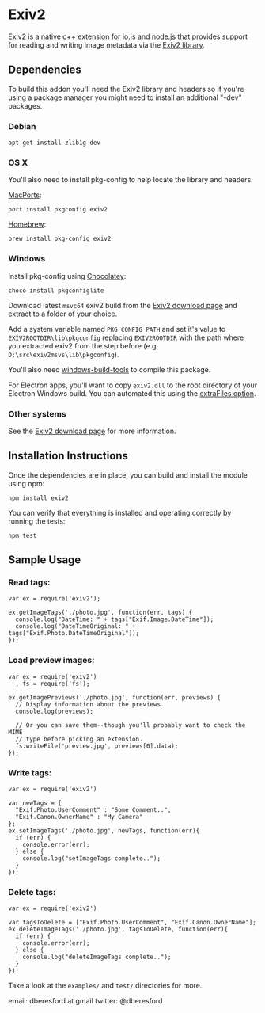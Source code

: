 # Exiv2

Exiv2 is a native c++ extension for [io.js](https://iojs.org/en/index.html) and
[node.js](https://nodejs.org/) that provides support for reading and writing
image metadata via the [Exiv2 library](http://www.exiv2.org).

## Dependencies

To build this addon you'll need the Exiv2 library and headers so if you're using
a package manager you might need to install an additional "-dev" packages.

### Debian

    apt-get install zlib1g-dev

### OS X

You'll also need to install pkg-config to help locate the library and headers.

[MacPorts](http://macports.org/):

    port install pkgconfig exiv2

[Homebrew](http://github.com/mxcl/homebrew/):

    brew install pkg-config exiv2

### Windows
Install pkg-config using [Chocolatey](https://chocolatey.org/):

    choco install pkgconfiglite
    
Download latest `msvc64` exiv2 build from the [Exiv2 download page](http://www.exiv2.org/download.html) and extract to a folder of your choice.

Add a system variable named `PKG_CONFIG_PATH` and set it's value to `EXIV2ROOTDIR\lib\pkgconfig` replacing `EXIV2ROOTDIR` with the path where you extracted exiv2 from the step before (e.g. `D:\src\exiv2msvs\lib\pkgconfig`).

You'll also need [windows-build-tools](https://www.npmjs.com/package/windows-build-tools) to compile this package.

For Electron apps, you'll want to copy `exiv2.dll` to the root directory of your Electron Windows build. You can automated this using the [extraFiles option](https://www.electron.build/configuration/contents#extrafiles). 


### Other systems

See the [Exiv2 download page](http://www.exiv2.org/download.html) for more
information.

## Installation Instructions

Once the dependencies are in place, you can build and install the module using
npm:

    npm install exiv2

You can verify that everything is installed and operating correctly by running
the tests:

    npm test

## Sample Usage

### Read tags:

    var ex = require('exiv2');

    ex.getImageTags('./photo.jpg', function(err, tags) {
      console.log("DateTime: " + tags["Exif.Image.DateTime"]);
      console.log("DateTimeOriginal: " + tags["Exif.Photo.DateTimeOriginal"]);
    });

### Load preview images:

    var ex = require('exiv2')
      , fs = require('fs');

    ex.getImagePreviews('./photo.jpg', function(err, previews) {
      // Display information about the previews.
      console.log(previews);

      // Or you can save them--though you'll probably want to check the MIME
      // type before picking an extension.
      fs.writeFile('preview.jpg', previews[0].data);
    });

### Write tags:

    var ex = require('exiv2')

    var newTags = {
      "Exif.Photo.UserComment" : "Some Comment..",
      "Exif.Canon.OwnerName" : "My Camera"
    };
    ex.setImageTags('./photo.jpg', newTags, function(err){
      if (err) {
        console.error(err);
      } else {
        console.log("setImageTags complete..");
      }
    });

### Delete tags:

    var ex = require('exiv2')

    var tagsToDelete = ["Exif.Photo.UserComment", "Exif.Canon.OwnerName"];
    ex.deleteImageTags('./photo.jpg', tagsToDelete, function(err){
      if (err) {
        console.error(err);
      } else {
        console.log("deleteImageTags complete..");
      }
    });

Take a look at the `examples/` and `test/` directories for more.

email: dberesford at gmail
twitter: @dberesford

